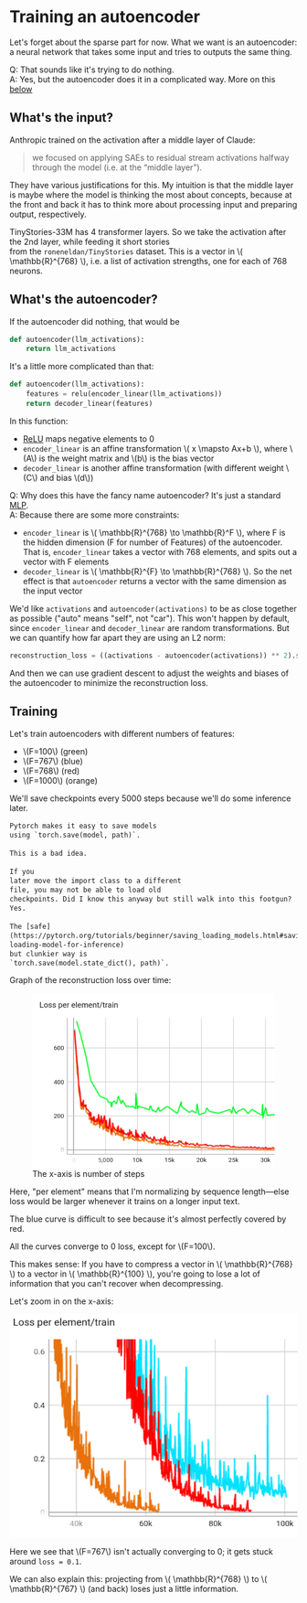# Training an autoencoder

Let's forget about the sparse
part for now. What we want is an autoencoder: a neural
network that takes some input and tries to outputs
the same thing.

Q: That sounds like it's trying to do nothing.<br>
A: Yes, but the autoencoder does it in a complicated way. More on this [below](#whats-the-autoencoder)

## What's the input?

Anthropic trained on the activation after a middle layer of Claude:

> we focused on applying SAEs to residual stream activations halfway through the model (i.e. at the “middle layer”).

They have various justifications for this. My intuition is that the middle layer is maybe where
the model is thinking the most about concepts, because at the front and back it has
to think more about processing input and preparing output, respectively.

TinyStories-33M has
4 transformer layers. So we
take the activation after the 2nd
layer, while feeding it short stories\
from the `roneneldan/TinyStories` dataset.
This is a vector in \\( \\mathbb{R}^{768}  \\),
i.e. a list of activation strengths, one for each of 768 neurons.

## What's the autoencoder?

If the autoencoder did nothing, that would be

```python
def autoencoder(llm_activations):
    return llm_activations
```

It's a little more complicated than that:

```python
def autoencoder(llm_activations):
    features = relu(encoder_linear(llm_activations))
    return decoder_linear(features)
```

In this function:

- [ReLU](<https://en.wikipedia.org/wiki/Rectifier_(neural_networks)>) maps negative elements to 0
- `encoder_linear` is an affine transformation \\( x \\mapsto Ax+b \\), where \\(A\\) is the weight matrix and \\(b\\) is the bias vector
- `decoder_linear` is another affine transformation (with different weight \\(C\\) and bias \\(d\\))

Q: Why does this have the fancy name autoencoder? It's just a standard [MLP](https://en.wikipedia.org/wiki/Multilayer_perceptron).<br>
A: Because there are some more constraints:

- `encoder_linear` is \\( \\mathbb{R}^{768} \\to \\mathbb{R}^F \\), where
  F is the hidden dimension (F for number of Features) of the autoencoder.
  That is, `encoder_linear` takes a vector with 768 elements, and spits out
  a vector with F elements
- `decoder_linear` is \\( \\mathbb{R}^{F} \\to \\mathbb{R}^{768} \\). So the net effect
  is that `autoencoder` returns a vector with the same dimension as the input vector

We'd like `activations` and `autoencoder(activations)` to be as close together
as possible ("auto" means "self", not "car").
This won't happen by default, since `encoder_linear` and `decoder_linear`
are random transformations.
But we can quantify how far apart they are using an L2 norm:

```python
reconstruction_loss = ((activations - autoencoder(activations)) ** 2).sum()
```

And then we can use gradient descent to adjust the weights and biases of the autoencoder to
minimize the reconstruction loss.

## Training

Let's train autoencoders with different numbers of features:

- \\(F=100\\) (green)
- \\(F=767\\) (blue)
- \\(F=768\\) (red)
- \\(F=1000\\) (orange)

We'll save checkpoints every 5000 steps because we'll do some inference later.

```admonish warning
Pytorch makes it easy to save models
using `torch.save(model, path)`.

This is a bad idea.

If you 
later move the import class to a different 
file, you may not be able to load old
checkpoints. Did I know this anyway but still walk into this footgun? Yes.

The [safe](https://pytorch.org/tutorials/beginner/saving_loading_models.html#saving-loading-model-for-inference)
but clunkier way is
`torch.save(model.state_dict(), path)`.
```

Graph of the reconstruction loss over time:

<figure>
  <img src=assets/autoencoders.png alt=""/>
  <figcaption>The x-axis is number of steps</figcaption>
</figure>
Here, "per element" means that I'm normalizing by sequence length—else 
loss would be larger whenever it trains on a longer input text.

The blue curve is difficult to see because it's almost perfectly covered by red.

All the curves converge to 0 loss, except for \\(F=100\\).

This makes sense: If you have to compress a vector in
\\( \\mathbb{R}^{768} \\)
to a vector in
\\( \\mathbb{R}^{100} \\),
you're going to lose a lot of information that you
can't recover when decompressing.

Let's zoom in on the x-axis:

![Zoomed-in graph of loss](assets/autoencoders_zoomed.png)

Here we see that
\\(F=767\\)
isn't actually converging to 0;
it gets stuck around `loss = 0.1`.

We can also explain this: projecting from
\\( \\mathbb{R}^{768} \\)
to
\\( \\mathbb{R}^{767} \\) (and back) loses just a little information.
